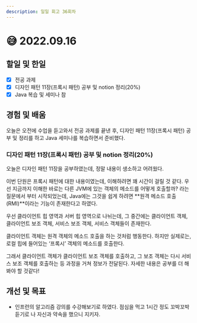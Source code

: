 ```yaml
---
description: 일일 회고 36회차
---
```


# 😅 2022.09.16

## 할일 및 한일

* [x] 전공 과제
* [x] 디자인 패턴 11장(프록시 패턴) 공부 및 notion 정리(20%)
* [x] Java 복습 및 세미나 참

## 경험 및 배움

오늘은 오전에 수업을 듣고와서 전공 과제를 끝낸 후, 디자인 패턴 11장(프록시 패턴) 공부 및 정리를 하고 Java 세미나를 복습하면서 준비했다.

### 디자인 패턴 11장(프록시 패턴) 공부 및 notion 정리(20%)

오늘은 디자인 패턴 11장을 공부하였는데, 정말 내용이 생소하고 어려웠다.

이번 단원은 프록시 패턴에 대한 내용이였는데, 이해하려면 꽤 시간이 걸릴 것 같다. 우선 지금까지 이해한 바로는 다른 JVM에 있는 객체의 메소드를 어떻게 호출할까? 라는 질문에서 부터 시작되었는데, Java에는 그것을 쉽게 하려면 **원격 메소드 호출(RMI)**이라는 기능이 존재한다고 하였다.

우선 클라이언트 힙 영역과 서버 힙 영역으로 나뉘는데, 그 중간에는 클라이언트 객체, 클라이언트 보조 객체, 서비스 보조 객체, 서비스 객체들이 존재한다.

클라이언트 객체는 원격 객체의 메소드 호출을 하는 것처럼 행동한다. 하지만 실제로는, 로컬 힙에 들어있는 ‘프록시’ 객체의 메소드를 호출한다.

그래서 클라이언트 객체가 클라이언트 보조 객체를 호출하고, 그 보조 객체는 다시 서비스 보조 객체를 호출하는 등 과정을 거쳐 정보가 전달된다. 자세한 내용은 공부를 더 해봐야 할 것같다!

## 개선 및 목표

* 인프런의 알고리즘 강의를 수강해보기로 하였다. 점심을 먹고 1시간 정도 꼬박꼬박 듣기로 나 자신과 약속을 했으니 지키자.
